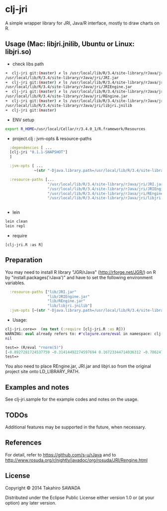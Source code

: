 # clj-jri

A simple wrapper library for JRI, Java/R interface, mostly to draw charts on R.

## Usage (Mac: libjri.jnilib, Ubuntu or Linux: libjri.so)


* check libs path
```bash
➜  clj-jri git:(master) ✗ ls /usr/local/lib/R/3.4/site-library/rJava/jri/JRI.jar
/usr/local/lib/R/3.4/site-library/rJava/jri/JRI.jar
➜  clj-jri git:(master) ✗ ls /usr/local/lib/R/3.4/site-library/rJava/jri/JRIEngine.jar
/usr/local/lib/R/3.4/site-library/rJava/jri/JRIEngine.jar
➜  clj-jri git:(master) ✗ ls /usr/local/lib/R/3.4/site-library/rJava/jri/REngine.jar
/usr/local/lib/R/3.4/site-library/rJava/jri/REngine.jar
➜  clj-jri git:(master) ✗ ls /usr/local/lib/R/3.4/site-library/rJava/jri/libjri.jnilib
/usr/local/lib/R/3.4/site-library/rJava/jri/libjri.jnilib
➜  clj-jri git:(master)
```
* ENV setup
```bash
export R_HOME=/usr/local/Cellar/r/3.4.0_1/R.framework/Resources
```
* project.clj : jvm-opts & resource-paths 
```clojure
  :dependencies [ ...
  [clj-jri "0.1.1-SNAPSHOT"]
  ]

  :jvm-opts [ ...
             ~(str "-Djava.library.path=/usr/local/lib/R/3.4/site-library/rJava/jri/:" (System/getProperty "java.library.path"))]

  :resource-paths [...
                   "/usr/local/lib/R/3.4/site-library/rJava/jri/JRI.jar"
                   "/usr/local/lib/R/3.4/site-library/rJava/jri/JRIEngine.jar"
                   "/usr/local/lib/R/3.4/site-library/rJava/jri/REngine.jar"
                   "/usr/local/lib/R/3.4/site-library/rJava/jri/libjri.jnilib"]
                   
```
* lein 

```bash
lein clean
lein repl
```

* require   
```           
[clj-jri.R :as R]

```

## Preparation

You may need to install R library "JGR/rJava" (http://rforge.net/JGR/) on R by "install.packages('rJava')" and have to set the following environment variables.

```clojure
  :resource-paths ["lib/JRI.jar"
                   "lib/JRIEngine.jar"
                   "lib/REngine.jar"
                   "lib/libjri.jnilib"]
  :jvm-opts [~(str "-Djava.library.path=/usr/local/lib/R/3.4/site-library/rJava/jri/:" (System/getProperty "java.library.path"))]

```

* Usage: 

```clojure
clj-jri.core=>  (ns test (:require [clj-jri.R :as R]))
WARNING: eval already refers to: #'clojure.core/eval in namespace: clj-jri.R, being replaced by: #'clj-jri.R/eval
nil

test=> (R/eval "rnorm(5)")
[-0.8927281724537759 -0.31414492274597694 0.16723344714036312 -0.7862470681485274 0.26787108270930693]
test=>
```

You also need to place REngine.jar, JRI.jar and libjri.so from the original project site onto LD_LIBRARY_PATH.

## Examples and notes

See clj-jri.sample for the example codes and notes on the usage.

## TODOs

Additional features may be supported in the future, when necessary.


## References

For detail, refer to https://github.com/s-u/rJava and to http://www.rosuda.org/r/nightly/javadoc/org/rosuda/JRI/Rengine.html


## License

Copyright © 2014 Takahiro SAWADA

Distributed under the Eclipse Public License either version 1.0 or (at
your option) any later version.

